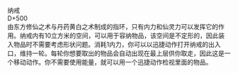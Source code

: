<title>纳戒</title>
<meta name="GENERATOR" content="WinCHM">
<meta http-equiv="Content-Type" content="text/html; charset=gb2312">
<br>纳戒
<br>D+500
<br>由东方修仙之术与丹药黄白之术制成的指环，只有内力和仙灵力可以发挥它的作用。纳戒内有10立方米的空间，可以用于容纳物品，该空间是不定形的，因此装入物品时不需要考虑形状问题。消耗1内力，你可以以迅捷动作打开纳戒的出入口，维持一轮。每轮你想要取出的物品会自动出现在最上层供你取走，因此这是一个移动动作。你不需要使用能量，就可以用一个迅捷动作检视里面的物品。